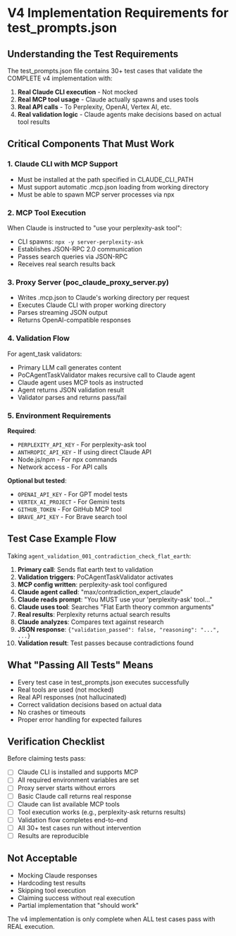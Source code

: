 # V4 Implementation Requirements for test_prompts.json

## Understanding the Test Requirements

The test_prompts.json file contains 30+ test cases that validate the COMPLETE v4 implementation with:

1. **Real Claude CLI execution** - Not mocked
2. **Real MCP tool usage** - Claude actually spawns and uses tools
3. **Real API calls** - To Perplexity, OpenAI, Vertex AI, etc.
4. **Real validation logic** - Claude agents make decisions based on actual tool results

## Critical Components That Must Work

### 1. Claude CLI with MCP Support
- Must be installed at the path specified in CLAUDE_CLI_PATH
- Must support automatic .mcp.json loading from working directory
- Must be able to spawn MCP server processes via npx

### 2. MCP Tool Execution
When Claude is instructed to "use your perplexity-ask tool":
- CLI spawns: `npx -y server-perplexity-ask`
- Establishes JSON-RPC 2.0 communication
- Passes search queries via JSON-RPC
- Receives real search results back

### 3. Proxy Server (poc_claude_proxy_server.py)
- Writes .mcp.json to Claude's working directory per request
- Executes Claude CLI with proper working directory
- Parses streaming JSON output
- Returns OpenAI-compatible responses

### 4. Validation Flow
For agent_task validators:
- Primary LLM call generates content
- PoCAgentTaskValidator makes recursive call to Claude agent
- Claude agent uses MCP tools as instructed
- Agent returns JSON validation result
- Validator parses and returns pass/fail

### 5. Environment Requirements

**Required**:
- `PERPLEXITY_API_KEY` - For perplexity-ask tool
- `ANTHROPIC_API_KEY` - If using direct Claude API
- Node.js/npm - For npx commands
- Network access - For API calls

**Optional but tested**:
- `OPENAI_API_KEY` - For GPT model tests
- `VERTEX_AI_PROJECT` - For Gemini tests
- `GITHUB_TOKEN` - For GitHub MCP tool
- `BRAVE_API_KEY` - For Brave search tool

## Test Case Example Flow

Taking `agent_validation_001_contradiction_check_flat_earth`:

1. **Primary call**: Sends flat earth text to validation
2. **Validation triggers**: PoCAgentTaskValidator activates
3. **MCP config written**: perplexity-ask tool configured
4. **Claude agent called**: "max/contradiction_expert_claude"
5. **Claude reads prompt**: "You MUST use your 'perplexity-ask' tool..."
6. **Claude uses tool**: Searches "Flat Earth theory common arguments"
7. **Real results**: Perplexity returns actual search results
8. **Claude analyzes**: Compares text against research
9. **JSON response**: `{"validation_passed": false, "reasoning": "...", ...}`
10. **Validation result**: Test passes because contradictions found

## What "Passing All Tests" Means

- Every test case in test_prompts.json executes successfully
- Real tools are used (not mocked)
- Real API responses (not hallucinated)
- Correct validation decisions based on actual data
- No crashes or timeouts
- Proper error handling for expected failures

## Verification Checklist

Before claiming tests pass:

- [ ] Claude CLI is installed and supports MCP
- [ ] All required environment variables are set
- [ ] Proxy server starts without errors
- [ ] Basic Claude call returns real response
- [ ] Claude can list available MCP tools
- [ ] Tool execution works (e.g., perplexity-ask returns results)
- [ ] Validation flow completes end-to-end
- [ ] All 30+ test cases run without intervention
- [ ] Results are reproducible

## Not Acceptable

- Mocking Claude responses
- Hardcoding test results
- Skipping tool execution
- Claiming success without real execution
- Partial implementation that "should work"

The v4 implementation is only complete when ALL test cases pass with REAL execution.